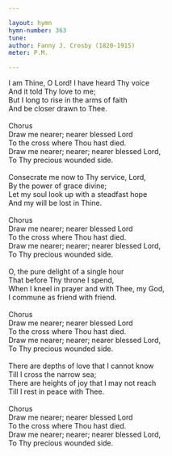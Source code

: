 ```yaml
---

layout: hymn
hymn-number: 363
tune: 
author: Fanny J. Crosby (1820-1915)
meter: P.M.

---
```

I am Thine, O Lord! I have heard Thy voice<br>And it told Thy love to me;<br>But I long to rise in the arms of faith<br>And be closer drawn to Thee.<br><br>Chorus<br>Draw me nearer; nearer blessed Lord<br>To the cross where Thou hast died.<br>Draw me nearer; nearer; nearer blessed Lord,<br>To Thy precious wounded side.<br><br>Consecrate me now to Thy service, Lord,<br>By the power of grace divine;<br>Let my soul look up with a steadfast hope<br>And my will be lost in Thine.<br><br>Chorus<br>Draw me nearer; nearer blessed Lord<br>To the cross where Thou hast died.<br>Draw me nearer; nearer; nearer blessed Lord,<br>To Thy precious wounded side.<br><br>O, the pure delight of a single hour<br>That before Thy throne I spend,<br>When I kneel in prayer and with Thee, my God,<br>I commune as friend with friend.<br><br>Chorus<br>Draw me nearer; nearer blessed Lord<br>To the cross where Thou hast died.<br>Draw me nearer; nearer; nearer blessed Lord,<br>To Thy precious wounded side.<br><br>There are depths of love that I cannot know<br>Till I cross the narrow sea;<br>There are heights of joy that I may not reach<br>Till I rest in peace with Thee.<br><br>Chorus<br>Draw me nearer; nearer blessed Lord<br>To the cross where Thou hast died.<br>Draw me nearer; nearer; nearer blessed Lord,<br>To Thy precious wounded side.<br><br><br>
